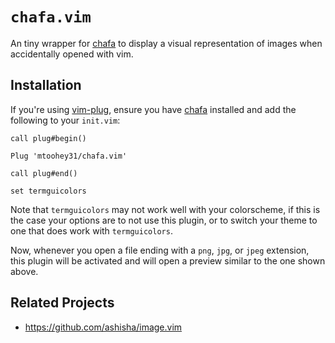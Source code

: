 # `chafa.vim`

An tiny wrapper for [chafa](https://github.com/hpjansson/chafa) to display a visual representation of images when accidentally opened with vim.

## Installation

If you're using [vim-plug](https://github.com/junegunn/vim-plug), ensure you have [chafa](https://github.com/hpjansson/chafa) installed and add the following to your `init.vim`:

```vim
call plug#begin()

Plug 'mtoohey31/chafa.vim'

call plug#end()

set termguicolors
```

Note that `termguicolors` may not work well with your colorscheme, if this is the case your options are to not use this plugin, or to switch your theme to one that does work with `termguicolors`.

Now, whenever you open a file ending with a `png`, `jpg`, or `jpeg` extension, this plugin will be activated and will open a preview similar to the one shown above.

## Related Projects

- <https://github.com/ashisha/image.vim>
